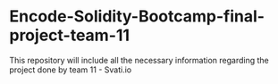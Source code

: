 # Encode-Solidity-Bootcamp-final-project-team-11
This repository will include all the necessary information regarding the project done by team 11 - Svati.io 
